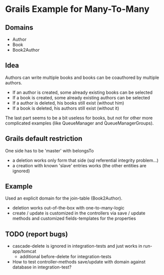 # Grails Example for Many-To-Many

## Domains
- Author
- Book
- Book2Author

## Idea
Authors can write multiple books and books can be coauthored by multiple authors.
- If an author is created, some already existing books can be selected
- If a book is created, some already existing authors can be selected
- If a author is deleted, his books still exist (without him)
- If a book is deleted, his authors still exist (without it)

The last part seems to be a bit useless for books, but not for other more complicated examples 
(like QueueManager and QueueManagerGroups).

## Grails default restriction
One side has to be 'master' with belongsTo
- a deletion works only form that side (sql referential integrity problem...)
- a creation with known 'slave' entries works (the other entities are ignored)

## Example
Used an explicit domain for the join-table (Book2Author).
- deletion works out-of-the-box with one-to-many-logic
- create / update is customized in the controllers via save / update methods and customized fields-templates for the properties

## TODO (report bugs)
- cascade-delete is ignored in integration-tests and just works in run-app/tomcat
    - additional before-delete for integration-tests
- How to test controller-methods save/update with domain against database in integration-test?